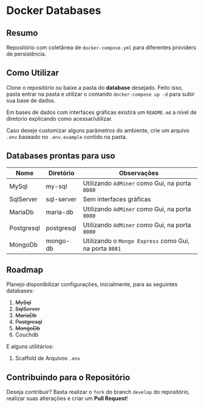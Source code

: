 # Docker Databases

## Resumo

Repositório com coletânea de `docker-compose.yml` para diferentes providers de persistência.

## Como Utilizar

Clone o repositório ou baixe a pasta do **database** desejado. Feito isso, pasta entrar na pasta e utilizar o comando `docker-compose up -d` para subir sua base de dados.

Em bases de dados com interfaces gráficas existirá um `README.md` a nível de diretorio explicando como acessar/utilizar.

Caso deseje customizar alguns parâmetros do ambiente, crie um arquivo `.env` baseado no `.env.example` contido na pasta.

## Databases prontas para uso

| Nome | Diretório | Observações |
| ---- | --------- | ----------- |
| MySql | my-sql | Utilizando `AdMiner` como Gui, na porta `8080` |
| SqlServer | sql-server | Sem interfaces gráficas |
| MariaDb | maria-db | Utilizando `AdMiner` como Gui, na porta `8080` |
| Postgresql | postgresql | Utilizando `AdMiner` como Gui, na porta `8080` |
| MongoDb | mongo-db | Utilizando o `Mongo Express` como Gui, na porta `8081` |

## Roadmap

Planejo disponibilizar configurações, inicialmente, para as seguintes databases:

1. ~~MySql~~
2. ~~SqlServer~~
3. ~~MariaDb~~
4. ~~Postgresql~~
5. ~~MongoDb~~
6. Couchdb

E alguns utilitários:

1. Scaffold de Arquivos `.env`

## Contribuindo para o Repositório

Deseja contribuir? Basta realizar o `fork` do branch `develop` do repositório, realizar suas alterações e criar um **Pull Request**!
